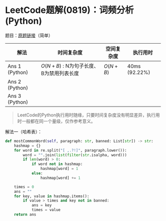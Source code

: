 # LeetCode题解(0819)：词频分析(Python)

题目：[原题链接](https://leetcode-cn.com/problems/most-common-word/)（简单）

| 解法           | 时间复杂度                              | 空间复杂度 | 执行用时      |
| -------------- | --------------------------------------- | ---------- | ------------- |
| Ans 1 (Python) | $O(N+B)$ : N为句子长度、B为禁用列表长度 | $O(N+B)$   | 40ms (92.22%) |
| Ans 2 (Python) |                                         |            |               |
| Ans 3 (Python) |                                         |            |               |

>  LeetCode的Python执行用时随缘，只要时间复杂度没有明显差异，执行用时一般都在同一个量级，仅作参考意义。

解法一（哈希表）：

```python
def mostCommonWord(self, paragraph: str, banned: List[str]) -> str:
    hashmap = {}
    for word in re.split("[ ,.?!]", paragraph.lower()):
        word = "".join(list(filter(str.isalpha, word)))
        if len(word) > 0:
            if word not in hashmap:
                hashmap[word] = 1
            else:
                hashmap[word] += 1

    times = 0
    ans = ""
    for key, value in hashmap.items():
        if value > times and key not in banned:
            ans = key
            times = value
    return ans
```